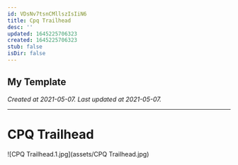 ```yaml
---
id: VDsNv7tsnCMllszIsIiN6
title: Cpq Trailhead
desc: ''
updated: 1645225706323
created: 1645225706323
stub: false
isDir: false
---
```

My Template
---

_Created at 2021-05-07._
_Last updated at 2021-05-07._




---

# CPQ Trailhead


![CPQ Trailhead.1.jpg](assets/CPQ Trailhead.jpg)

